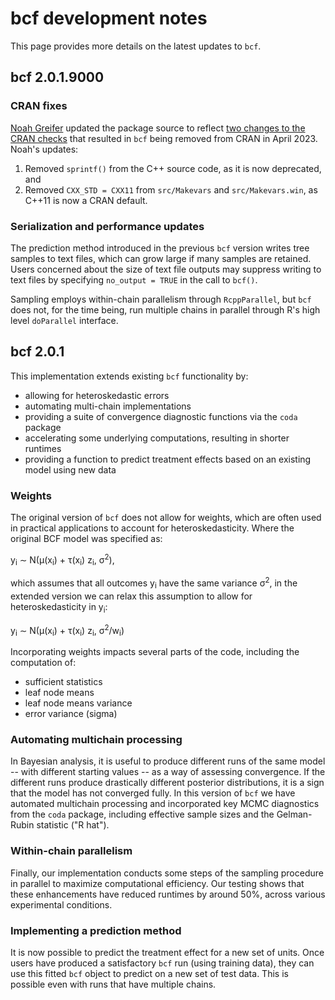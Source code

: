 # bcf development notes

This page provides more details on the latest updates to `bcf`.

## bcf 2.0.1.9000

### CRAN fixes

[Noah Greifer](https://github.com/ngreifer) updated the package source to reflect [two changes to the CRAN checks](https://www.tidyverse.org/blog/2023/03/cran-checks-compiled-code/)
that resulted in `bcf` being removed from CRAN in April 2023. Noah's updates:

1. Removed `sprintf()` from the C++ source code, as it is now deprecated, and 
2. Removed `CXX_STD = CXX11` from `src/Makevars` and `src/Makevars.win`, as C++11 is now a CRAN default.

### Serialization and performance updates

The prediction method introduced in the previous `bcf` version writes tree samples to text files, which can 
grow large if many samples are retained. Users concerned about the size of text file outputs 
may suppress writing to text files by specifying `no_output = TRUE` in the call to `bcf()`.

Sampling employs within-chain parallelism through `RcppParallel`, but `bcf` does not, 
for the time being, run multiple chains in parallel through R's high level `doParallel` interface.

## bcf 2.0.1

This implementation extends existing `bcf` functionality by:

- allowing for heteroskedastic errors
- automating multi-chain implementations
- providing a suite of convergence diagnostic functions via the `coda` package
- accelerating some underlying computations, resulting in shorter runtimes
- providing a function to predict treatment effects based on an existing model using new data

### Weights

The original version of `bcf` does not allow for weights, which are often used in practical applications to account for heteroskedasticity. Where the original BCF model was specified as:

y<sub>i</sub> &sim; N(&mu;(x<sub>i</sub>) + &tau;(x<sub>i</sub>) z<sub>i</sub>, &sigma;<sup>2</sup>),

which assumes that all outcomes y<sub>i</sub> have the same variance &sigma;<sup>2</sup>, in the extended version we can relax this assumption to allow for heteroskedasticity in y<sub>i</sub>:

y<sub>i</sub> &sim; N(&mu;(x<sub>i</sub>) + &tau;(x<sub>i</sub>) z<sub>i</sub>, &sigma;<sup>2</sup>/w<sub>i</sub>)

Incorporating weights impacts several parts of the code, including the computation of:

* sufficient statistics
* leaf node means
* leaf node means variance
* error variance (sigma)

### Automating multichain processing

In Bayesian analysis, it is useful to produce different runs of the same model -- with different starting values -- as a way of assessing convergence. If the different runs produce drastically different posterior distributions, it is a sign that the model has not converged fully.  In this version of `bcf` we have automated multichain processing and incorporated key MCMC diagnostics from the `coda` package, including effective sample sizes and the Gelman-Rubin statistic ("R hat").

### Within-chain parallelism

Finally, our implementation conducts some steps of the sampling procedure in parallel to maximize computational efficiency. Our testing shows that these enhancements have reduced runtimes by around 50%, across various experimental conditions.

### Implementing a prediction method

It is now possible to predict the treatment effect for a new set of units. Once users have produced a satisfactory `bcf` run (using training data), they can use this fitted `bcf` object to predict on a new set of test data. This is possible even with runs that have multiple chains.
